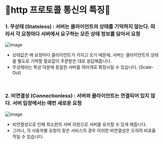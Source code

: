 # 🌻http 프로토콜 통신의 특징🌻

### 1. 무상태 (Stateless) : 서버는 클라이언트의 상태를 기억하지 않는다. 따라서 각 요청마다 서버에서 요구하는 모든 상태 정보를 담아서 요청
![image](https://github.com/limhyerin/StudyNote/assets/70150896/7c987c5f-9b67-429b-9d6b-4a3e033a7253)

- 상태값은 매 요청마다 클라이언트가 가지고 오기 때문에, 서버는 클라이언트의 상태를 별도로 기억할 필요없이 주문받은 대로 응답해줍니다.
- 무상태라는 특성 덕분에 동일한 서버를 여러개로 확장시킬 수 있습니다. (Scale-Out)

<br/>

### 2. 비연결성 (Connectionless) : 서버와 클라이언트는 연결되어 있지 않다. 서버 입장에서는 매번 새로운 요청
![image](https://github.com/limhyerin/StudyNote/assets/70150896/123645b3-7e47-475e-98d6-88d199ca9e60)

- 비연결성으로 인해 최소한의 서버 자원으로 서버를 유지할 수 있게 해줍니다.
- 그러나, 각 사용자별 요청이 잦은 서비스의 경우 이러한 비연결성은 오히려 비효율적일 수 있습니다.

